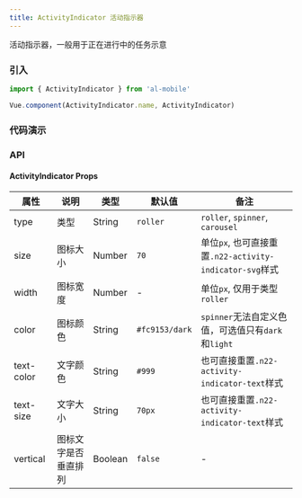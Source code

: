 ```yaml
---
title: ActivityIndicator 活动指示器
---
```


活动指示器，一般用于正在进行中的任务示意

### 引入

```javascript
import { ActivityIndicator } from 'al-mobile'

Vue.component(ActivityIndicator.name, ActivityIndicator)
```

### 代码演示
<!-- DEMO -->

### API

#### ActivityIndicator Props
|属性 | 说明 | 类型 | 默认值 | 备注 |
|----|-----|------|------|------|
|type|类型|String|`roller`|`roller`, `spinner`, `carousel`|
|size|图标大小|Number|`70`|单位`px`, 也可直接重置`.n22-activity-indicator-svg`样式|
|width|图标宽度|Number|-|单位`px`, 仅用于类型`roller`|
|color|图标颜色|String|`#fc9153/dark`|`spinner`无法自定义色值，可选值只有`dark`和`light`|
|text-color|文字颜色|String|`#999`|也可直接重置`.n22-activity-indicator-text`样式|
|text-size|文字大小|String|`70px`|也可直接重置`.n22-activity-indicator-text`样式|
|vertical|图标文字是否垂直排列|Boolean|`false`|-|